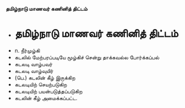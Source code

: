 **தமிழ்நாடு மாணவர் கணினித் திட்டம்**
- # தமிழ்நாடு மாணவர் கணினித் திட்டம்
- n. நீர்முழ்கி
- கடலில் மேற்பரப்படியே மூழ்கிச் சென்று தாக்கவல்ல போர்க்கப்பல்
- கடலடி  வாழ்பவர்
- கடலடி வாழ்வுயிர்
- (பெ.) கடலின் கீழ் இருக்கிற
- கடலடியிற் செயற்படுகிற
- கடலடியிற் பயன்படுத்தப்படுகிற
- கடலின் கீழ் அமைக்கப்பட்ட.

